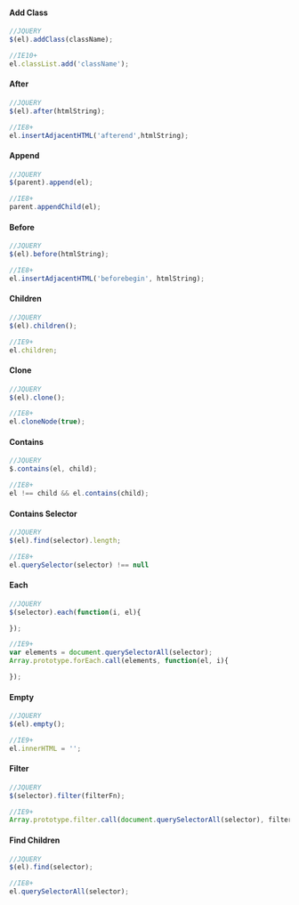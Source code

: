 #### Add Class
```javascript
//JQUERY
$(el).addClass(className);

//IE10+
el.classList.add('className');
```

#### After
```javascript
//JQUERY
$(el).after(htmlString);

//IE8+
el.insertAdjacentHTML('afterend',htmlString);
```

#### Append
```javascript
//JQUERY
$(parent).append(el);

//IE8+
parent.appendChild(el);
```

#### Before
```javascript
//JQUERY
$(el).before(htmlString);

//IE8+
el.insertAdjacentHTML('beforebegin', htmlString);
```

#### Children
```javascript
//JQUERY
$(el).children();

//IE9+
el.children;
```

#### Clone
```javascript
//JQUERY
$(el).clone();

//IE8+
el.cloneNode(true);
```

#### Contains
```javascript
//JQUERY
$.contains(el, child);

//IE8+
el !== child && el.contains(child);
```

#### Contains Selector
```javascript
//JQUERY
$(el).find(selector).length;

//IE8+
el.querySelector(selector) !== null
```

#### Each
```javascript
//JQUERY
$(selector).each(function(i, el){

});

//IE9+
var elements = document.querySelectorAll(selector);
Array.prototype.forEach.call(elements, function(el, i){

});
```

#### Empty
```javascript
//JQUERY
$(el).empty();

//IE9+
el.innerHTML = '';
```

#### Filter
```javascript
//JQUERY
$(selector).filter(filterFn);

//IE9+
Array.prototype.filter.call(document.querySelectorAll(selector), filterFn);
```

#### Find Children
```javascript
//JQUERY
$(el).find(selector);

//IE8+
el.querySelectorAll(selector);
```



